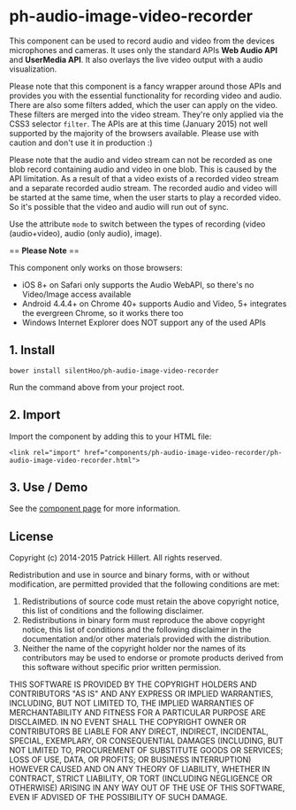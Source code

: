 ph-audio-image-video-recorder
================

This component can be used to record audio and video from the devices microphones and cameras. It uses only the
standard APIs **Web Audio API** and **UserMedia API**. It also overlays the live video output with a audio visualization.

Please note that this component is a fancy wrapper around those APIs and provides you with the essential functionality
for recording video and audio. There are also some filters added, which the user can apply on the video. These filters
are merged into the video stream. They're only applied via the CSS3 selector `filter`.
The APIs are at this time (January 2015) not well supported by the majority of the browsers available. Please use with
caution and don't use it in production :)

Please note that the audio and video stream can not be recorded as one blob record containing audio and video in one
blob. This is caused by the API limitation. As a result of that a video exists of a recorded video stream and a
separate recorded audio stream. The recorded audio and video will be started at the same time, when the user starts to
play a recorded video. So it's possible that the video and audio will run out of sync.

Use the attribute `mode` to switch between the types of recording (video (audio+video), audio (only audio), image).

== **Please Note** ==

This component only works on those browsers:

- iOS 8+ on Safari only supports the Audio WebAPI, so there's no Video/Image access available
- Android 4.4.4+ on Chrome 40+ supports Audio and Video, 5+ integrates the evergreen Chrome, so it works there too
- Windows Internet Explorer does NOT support any of the used APIs

## 1. Install

`bower install silentHoo/ph-audio-image-video-recorder`

Run the command above from your project root.

## 2. Import

Import the component by adding this to your HTML file:

`<link rel="import" href="components/ph-audio-image-video-recorder/ph-audio-image-video-recorder.html">`

## 3. Use / Demo

See the [component page](http://silentHoo.github.io/ph-audio-image-video-recorder) for more information.

## License

Copyright (c) 2014-2015 Patrick Hillert. All rights reserved.

Redistribution and use in source and binary forms, with or without
modification, are permitted provided that the following conditions are
met:

1. Redistributions of source code must retain the above copyright
notice, this list of conditions and the following disclaimer.
2. Redistributions in binary form must reproduce the above
copyright notice, this list of conditions and the following disclaimer
in the documentation and/or other materials provided with the
distribution.
3. Neither the name of the copyright holder nor the names of its
contributors may be used to endorse or promote products derived from
this software without specific prior written permission.

THIS SOFTWARE IS PROVIDED BY THE COPYRIGHT HOLDERS AND CONTRIBUTORS
"AS IS" AND ANY EXPRESS OR IMPLIED WARRANTIES, INCLUDING, BUT NOT
LIMITED TO, THE IMPLIED WARRANTIES OF MERCHANTABILITY AND FITNESS FOR
A PARTICULAR PURPOSE ARE DISCLAIMED. IN NO EVENT SHALL THE COPYRIGHT
OWNER OR CONTRIBUTORS BE LIABLE FOR ANY DIRECT, INDIRECT, INCIDENTAL,
SPECIAL, EXEMPLARY, OR CONSEQUENTIAL DAMAGES (INCLUDING, BUT NOT
LIMITED TO, PROCUREMENT OF SUBSTITUTE GOODS OR SERVICES; LOSS OF USE,
DATA, OR PROFITS; OR BUSINESS INTERRUPTION) HOWEVER CAUSED AND ON ANY
THEORY OF LIABILITY, WHETHER IN CONTRACT, STRICT LIABILITY, OR TORT
(INCLUDING NEGLIGENCE OR OTHERWISE) ARISING IN ANY WAY OUT OF THE USE
OF THIS SOFTWARE, EVEN IF ADVISED OF THE POSSIBILITY OF SUCH DAMAGE.